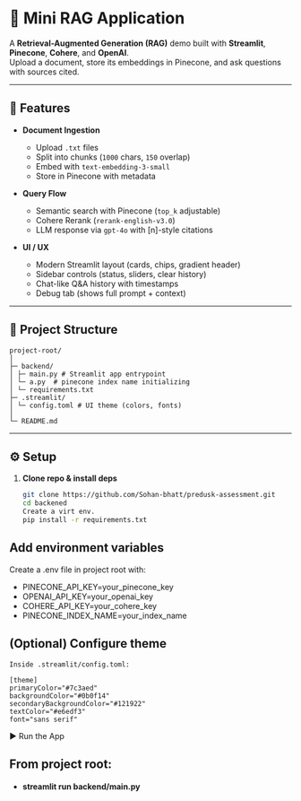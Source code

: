 # 🧠 Mini RAG Application

A **Retrieval-Augmented Generation (RAG)** demo built with **Streamlit**, **Pinecone**, **Cohere**, and **OpenAI**.  
Upload a document, store its embeddings in Pinecone, and ask questions with sources cited.

---

## 🚀 Features
- **Document Ingestion**  
  - Upload `.txt` files  
  - Split into chunks (`1000` chars, `150` overlap)  
  - Embed with `text-embedding-3-small`  
  - Store in Pinecone with metadata

- **Query Flow**  
  - Semantic search with Pinecone (`top_k` adjustable)  
  - Cohere Rerank (`rerank-english-v3.0`)  
  - LLM response via `gpt-4o` with [n]-style citations

- **UI / UX**  
  - Modern Streamlit layout (cards, chips, gradient header)  
  - Sidebar controls (status, sliders, clear history)  
  - Chat-like Q&A history with timestamps  
  - Debug tab (shows full prompt + context)  

---

## 📂 Project Structure

```
project-root/
│
├─ backend/
│ ├─ main.py # Streamlit app entrypoint
│ └─ a.py  # pinecone index name initializing
│ └─ requirements.txt
├─ .streamlit/
│ └─ config.toml # UI theme (colors, fonts)
│
└─ README.md
```



---

## ⚙️ Setup

1. **Clone repo & install deps**
   ```bash
   git clone https://github.com/Sohan-bhatt/predusk-assessment.git
   cd backened
   Create a virt env.
   pip install -r requirements.txt
## Add environment variables
  Create a .env file in project root with:
  
  - PINECONE_API_KEY=your_pinecone_key
  - OPENAI_API_KEY=your_openai_key
  - COHERE_API_KEY=your_cohere_key
  - PINECONE_INDEX_NAME=your_index_name

## (Optional) Configure theme
    Inside .streamlit/config.toml:
    
    [theme]
    primaryColor="#7c3aed"
    backgroundColor="#0b0f14"
    secondaryBackgroundColor="#121922"
    textColor="#e6edf3"
    font="sans serif"



   ▶️ Run the App

  ## From project root:
  
  - #### streamlit run backend/main.py
